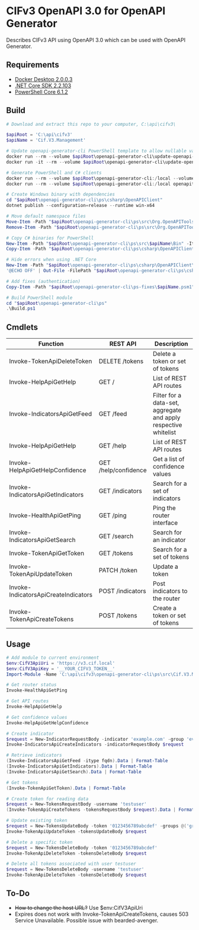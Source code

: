 # CIFv3 OpenAPI 3.0 for OpenAPI Generator
Describes CIFv3 API using OpenAPI 3.0 which can be used with OpenAPI Generator.

## Requirements
- [Docker Desktop 2.0.0.3](https://www.docker.com/products/docker-desktop)
- [.NET Core SDK 2.2.103](https://dotnet.microsoft.com/download)
- [PowerShell Core 6.1.2](https://github.com/PowerShell/PowerShell)

## Build
```powershell
# Download and extract this repo to your computer, C:\api\cifv3\

$apiRoot = 'C:\api\cifv3'
$apiName = 'Cif.V3.Management'

# Update openapi-generator-cli PowerShell template to allow nullable variables
docker run --rm --volume $apiRoot\openapi-generator-cli\update-openapi-generator-cli:/mnt/tmp openapitools/openapi-generator-cli sh -c "cp /opt/openapi-generator/modules/openapi-generator-cli/target/*.jar /mnt/tmp/bin"
docker run -it --rm --volume $apiRoot\openapi-generator-cli\update-openapi-generator-cli:/mnt/tmp crazymax/7zip sh -c "cd /mnt/tmp && 7z u bin/openapi-generator-cli.jar powershell"

# Generate PowerShell and C# clients
docker run --rm --volume $apiRoot\openapi-generator-cli:/local --volume $apiRoot\openapi-generator-cli\update-openapi-generator-cli\bin\openapi-generator-cli.jar:/opt/openapi-generator/modules/openapi-generator-cli/target/openapi-generator-cli.jar openapitools/openapi-generator-cli generate --generator-name powershell --input-spec /local/cifv3.yaml --output /local/ps --additional-properties packageName=$apiName
docker run --rm --volume $apiRoot\openapi-generator-cli:/local openapitools/openapi-generator-cli generate --generator-name csharp --input-spec /local/cifv3.yaml --output /local/ps/csharp/OpenAPIClient --additional-properties packageName=$apiName,packageVersion=0.0.4,targetFramework=v5.0,netCoreProjectFile=true

# Create Windows binary with dependencies
cd "$apiRoot\openapi-generator-cli\ps\csharp\OpenAPIClient"
dotnet publish --configuration=release --runtime win-x64

# Move default namespace files
Move-Item -Path "$apiRoot\openapi-generator-cli\ps\src\Org.OpenAPITools\*" -Destination "$apiRoot\openapi-generator-cli\ps\src\$apiName" -Force
Remove-Item -Path "$apiRoot\openapi-generator-cli\ps\src\Org.OpenAPITools" -Recurse

# Copy C# binaries for PowerShell
New-Item -Path "$apiRoot\openapi-generator-cli\ps\src\$apiName\Bin" -ItemType Directory -Force
Copy-Item -Path "$apiRoot\openapi-generator-cli\ps\csharp\OpenAPIClient\src\$apiName\bin\Release\netstandard1.3\win-x64\publish\*.dll" -Destination "$apiRoot\openapi-generator-cli\ps\src\$apiName\Bin\"

# Hide errors when using .NET Core
New-Item -Path "$apiRoot\openapi-generator-cli\ps\csharp\OpenAPIClient\bin" -ItemType Directory -Force
'@ECHO OFF' | Out-File -FilePath "$apiRoot\openapi-generator-cli\ps\csharp\OpenAPIClient\build.bat" -Encoding ascii

# Add fixes (authentication)
Copy-Item -Path "$apiRoot\openapi-generator-cli\ps-fixes\$apiName.psm1" -Destination "$apiRoot\openapi-generator-cli\ps\src\$apiName\"

# Build PowerShell module
cd "$apiRoot\openapi-generator-cli\ps"
.\Build.ps1
```

## Cmdlets
| Function                             | REST API             | Description
|--------------------------------------|----------------------|-------------
| Invoke-TokenApiDeleteToken           | DELETE /tokens       | Delete a token or set of tokens
| Invoke-HelpApiGetHelp                | GET /                | List of REST API routes
| Invoke-IndicatorsApiGetFeed          | GET /feed            | Filter for a data-set, aggregate and apply respective whitelist
| Invoke-HelpApiGetHelp                | GET /help            | List of REST API routes
| Invoke-HelpApiGetHelpConfidence      | GET /help/confidence | Get a list of confidence values
| Invoke-IndicatorsApiGetIndicators    | GET /indicators      | Search for a set of indicators
| Invoke-HealthApiGetPing              | GET /ping            | Ping the router interface
| Invoke-IndicatorsApiGetSearch        | GET /search          | Search for an indicator
| Invoke-TokenApiGetToken              | GET /tokens          | Search for a set of tokens
| Invoke-TokenApiUpdateToken           | PATCH /token         | Update a token
| Invoke-IndicatorsApiCreateIndicators | POST /indicators     | Post indicators to the router
| Invoke-TokenApiCreateTokens          | POST /tokens         | Create a token or set of tokens

## Usage
```powershell
# Add module to current environment
$env:CifV3ApiUri = 'https://v3.cif.local'
$env:CifV3ApiKey = '__YOUR_CIFV3_TOKEN__'
Import-Module -Name 'C:\api\cifv3\openapi-generator-cli\ps\src\Cif.V3.Management'

# Get router status
Invoke-HealthApiGetPing

# Get API routes
Invoke-HelpApiGetHelp

# Get confidence values
Invoke-HelpApiGetHelpConfidence

# Create indicator
$request = New-IndicatorRequestBody -indicator 'example.com' -group 'everyone' -provider 'me@me.com' -tags @('tag1', 'tag2')
Invoke-IndicatorsApiCreateIndicators -indicatorRequestBody $request

# Retrieve indicators
(Invoke-IndicatorsApiGetFeed -itype fqdn).Data | Format-Table
(Invoke-IndicatorsApiGetIndicators).Data | Format-Table
(Invoke-IndicatorsApiGetSearch).Data | Format-Table

# Get tokens
(Invoke-TokenApiGetToken).Data | Format-Table

# Create token for reading data
$request = New-TokensRequestBody -username 'testuser'
(Invoke-TokenApiCreateTokens -tokensRequestBody $request).Data | Format-Table

# Update existing token
$request = New-TokensUpdateBody -token '0123456789abcdef' -groups @('group1', 'group2')
Invoke-TokenApiUpdateToken -tokensUpdateBody $request

# Delete a specific token
$request = New-TokensDeleteBody -token '0123456789abcdef'
Invoke-TokenApiDeleteToken -tokensDeleteBody $request

# Delete all tokens associated with user testuser
$request = New-TokensDeleteBody -username 'testuser'
Invoke-TokenApiDeleteToken -tokensDeleteBody $request
```

## To-Do
- ~~How to change the host URL?~~ Use $env:CifV3ApiUri
- Expires does not work with Invoke-TokenApiCreateTokens, causes 503 Service Unavailable. Possible issue with bearded-avenger.
